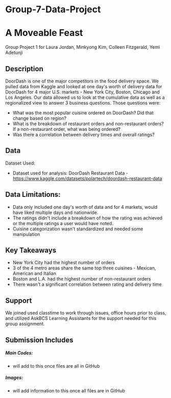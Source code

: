 # Group-7-Data-Project

# A Moveable Feast
Group Project 1 for Laura Jordan, Minkyong Kim, Colleen Fitzgerald, Yemi Adetunji

## Description
DoorDash is one of the major competitors in the food delivery space. We pulled data from Kaggle and looked at one day's worth of delivery data for DoorDash for 4 major U.S. markets - New York City, Boston, Chicago and Los Angeles. Our data allowed us to look at the cumulative data as well as a regionalized view to answer 3 business questions. Those questions were:
* What was the most popular cuisine ordered on DoorDash? Did that change based on region?
* What is the breakdown of restaurant orders and non-restaurant orders? If a non-restaurant order, what was being ordered?
* Was there a correlation between delivery times and overall ratings?

## Data 
Dataset Used:
* Dataset used for analysis: DoorDash Restaurant Data - https://www.kaggle.com/datasets/polartech/doordash-restaurant-data

## Data Limitations:
* Data only included one day's worth of data and for 4 markets, would have liked multiple days and nationwide.
* The ratings didn't include a breakdown of how the rating was achieved or the multiple ratings a user would have noted.
* Cuisine categorization wasn't standardized and needed some manipulation

## Key Takeaways
* New York City had the highest number of orders
* 3 of the 4 metro areas share the same top three cuisines - Mexican, American and Italian
* Boston and L.A. had the highest number of non-restaurant orders
* There wasn't a significant correlation between rating and delivery time

## Support
We joined used classtime to work through issues, office hours prior to class, and utilized AskBCS Learning Assistants for the support needed for this group assignment.

## Submission Includes
##### Main Codes:
* will add to this once files are all in GitHub
##### Images:
* will add information to this once all files are in GitHub
